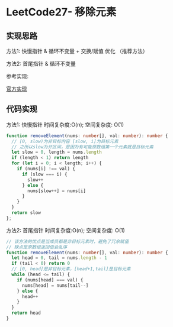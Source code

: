 # LeetCode27- 移除元素

## 实现思路

方法1: 快慢指针 & 循环不变量 + 交换/赋值 优化 （推荐方法）

方法2: 首尾指针 & 循环不变量

参考实现:

[官方实现](https://leetcode.cn/problems/remove-element/solution/yi-chu-yuan-su-by-leetcode-solution-svxi/)


## 代码实现

方法1: 快慢指针  时间复杂度:O(n); 空间复杂度: O(1)

```ts
function removeElement(nums: number[], val: number): number {
  // [0, slow)为非目标内容 [slow, i]为目标元素
  // 之所以slow为开区间，是因为有可能原数组第一个元素就是目标元素
  let slow = 0, length = nums.length
  if (length < 1) return length
  for (let i = 0; i < length; i++) {
    if (nums[i] !== val) {
      if (slow === i) {
        slow++
      } else {
        nums[slow++] = nums[i]
      }    
    }
  }
  return slow
};
```

方法2: 首尾指针  时间复杂度:O(n); 空间复杂度: O(1)

```ts
// 该方法的优点是当成员都是非目标元素时，避免了冗余赋值
// 缺点是原数组返回值会乱序
function removeElement(nums: number[], val: number): number {
  let head = 0, tail = nums.length - 1
  if (tail < 0) return 0
  // [0, head]是非目标元素，[head+1,tail]是目标元素
  while (head <= tail) {
    if (nums[head] === val) {
      nums[head] = nums[tail--]
    } else {
      head++
    }
  }
  return head
}
```